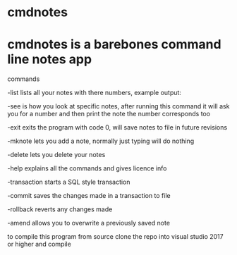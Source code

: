 # cmdnotes
cmdnotes is a barebones command line notes app
========================================================================================================================================================================================

commands

-list lists all your notes with there numbers, example output:

-see is how you look at specific notes, after running this command it will ask you for a number and then print the note the number corresponds too

-exit exits the program with code 0, will save notes to file in future revisions

-mknote lets you add a note, normally just typing will do nothing

-delete lets you delete your notes

-help explains all the commands and gives licence info

-transaction starts a SQL style transaction

-commit saves the changes made in a transaction to file

-rollback reverts any changes made

-amend allows you to overwrite a previously saved note

to compile this program from source clone the repo into visual studio 2017 or higher and compile
